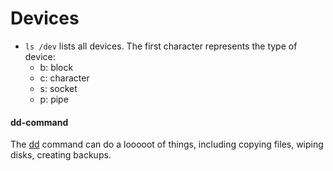 # Devices

- `ls /dev` lists all devices. The first character represents the type of device:
  - b: block
  - c: character
  - s: socket
  - p: pipe

#### dd-command
The [dd](https://blog.kubesimplify.com/the-complete-guide-to-the-dd-command-in-linux) command can do a looooot of things, including copying files, wiping disks, creating backups.

